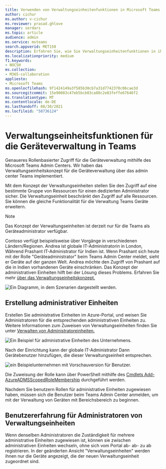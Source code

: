 ```yaml
---
title: Verwenden von Verwaltungseinheitenfunktionen in Microsoft Teams
author: cichur
ms.author: v-cichur
ms.reviewer: prasad.ghlove
manager: serdars
ms.topic: article
audience: admin
ms.service: msteams
search.appverid: MET150
description: Erfahren Sie, wie Sie Verwaltungseinheitenfunktionen in ihrer Microsoft Teams
ms.localizationpriority: medium
f1.keywords:
- NOCSH
ms.collection:
- M365-collaboration
appliesto:
- Microsoft Teams
ms.openlocfilehash: 9f1424149a3f585b30cb7a31d7742370c06cae3d
ms.sourcegitcommit: 15e90083c47eb5bcb03ca80c2e83feffe67646f2
ms.translationtype: MT
ms.contentlocale: de-DE
ms.lasthandoff: 08/30/2021
ms.locfileid: "58736124"
---
```

# <a name="administrative-unit-functionality-for-device-management-in-teams"></a>Verwaltungseinheitsfunktionen für die Geräteverwaltung in Teams

Genaueres Rollenbasierter Zugriff für die Geräteverwaltung mithilfe des Microsoft Teams Admin Centers. Wir haben das Verwaltungseinheitskonzept für die Geräteverwaltung über das admin center Teams implementiert.

Mit dem Konzept der Verwaltungseinheiten stellen Sie den Zugriff auf eine bestimmte Gruppe von Ressourcen für einen dedizierten Administrator sicher. Die Verwaltungseinheit beschränkt den Zugriff auf alle Ressourcen. Sie können die gleiche Funktionalität für die Verwaltung Teams Geräte erweitern.

> [!NOTE]
> Das Konzept der Verwaltungseinheiten ist derzeit nur für die Teams als Geräteadministrator verfügbar.

Contoso verfügt beispielsweise über Vorgänge in verschiedenen Ländern/Regionen. Andrea ist globale IT-Administratorin in London, Während Prashant IT-Administrator für Indien ist. Wenn Prashant sich heute mit der Rolle "Geräteadministrator" beim Teams Admin Center meldet, sieht er Geräte auf der ganzen Welt. Andrea möchte den Zugriff von Prashant auf die in Indien vorhandenen Geräte einschränken. Das Konzept der administrativen Einheiten hilft bei der Lösung dieses Problems. Erfahren Sie mehr [über das Verwaltungseinheitskonzept.](/azure/active-directory/roles/administrative-units)

![Ein Diagramm, in dem Szenarien dargestellt werden.](media/au-diagram.png)

## <a name="creation-of-administrative-units"></a>Erstellung administrativer Einheiten

Erstellen Sie administrative Einheiten im Azure-Portal, und weisen Sie Administratoren für die entsprechenden administrativen Einheiten zu. Weitere Informationen zum Zuweisen von Verwaltungseinheiten finden Sie unter [Verwalten von Administratoreinheiten.](/azure/active-directory/roles/admin-units-manage)

![Ein Beispiel für administrative Einheiten des Unternehmens.](media/au-example.png)

Nach der Einrichtung kann der globale IT-Administrator Dann Gerätebenutzer hinzufügen, die dieser Verwaltungseinheit entsprechen.

![ein Beispielunternehmen mit Vorschauversion für Benutzer.](media/au-example2.png)

Die Zuweisung der Rolle kann über PowerShell mithilfe des [Cmdlets Add-AzureADMSScopedRoleMembership](/powershell/module/azuread/add-azureadmsscopedrolemembership?view=azureadps-2.0) durchgeführt werden.

Nachdem Sie benutzern Rollen für administrative Einheiten zugewiesen haben, müssen sich die Benutzer beim Teams Admin Center anmelden, um mit der Verwaltung von Geräten mit Bereichsbereich zu beginnen.

## <a name="experience-for-administrative-unit-admin"></a>Benutzererfahrung für Administratoren von Verwaltungseinheiten

Wenn denselben Administratoren die Zuständigkeit für mehrere administrative Einheiten zugewiesen ist, können sie zwischen administrativen Einheiten wechseln, ohne sich vom Portal ab- ab- zu ab registrieren. In der geänderten Ansicht "Verwaltungseinheiten" werden ihnen nur die Geräte angezeigt, die der neuen Verwaltungseinheit zugeordnet sind.
